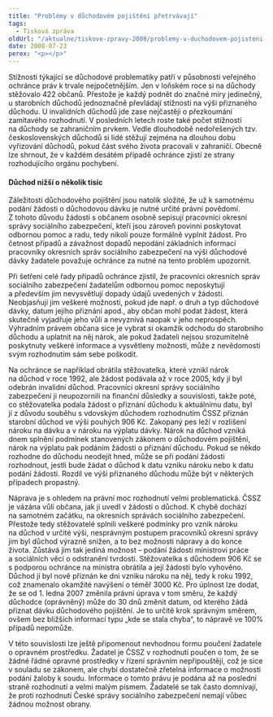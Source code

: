 ```yaml
---
title: "Problémy v důchodovém pojištění přetrvávají"
tags:
  - Tisková zpráva
oldUrl: "/aktualne/tiskove-zpravy-2008/problemy-v-duchodovem-pojisteni-pretrvavaji"
date: 2008-07-23
perex: "<p></p>"
---
```


<!-- imported from the old website -->

<p class="Nadpis1 perex">Stížnosti týkající se důchodové problematiky patří v působnosti veřejného ochránce práv k trvale nejpočetnějším. Jen v loňském roce si na důchody stěžovalo 422 občanů. Přestože je každý podnět do značné míry jedinečný, u starobních důchodů jednoznačně převládají stížnosti na výši přiznaného důchodu. U invalidních důchodů jde zase nejčastěji o přezkoumání zamítavého rozhodnutí. V posledních letech roste také počet stížností na důchody se zahraničním prvkem. Vedle dlouhodobě nedořešených tzv. československých důchodů si lidé stěžují zejména na dlouhou dobu vyřizování důchodů, pokud část svého života pracovali v zahraničí. Obecně lze shrnout, že v každém desátém případě ochránce zjistí ze strany rozhodujícího orgánu pochybení.</p><h4 class="Nadpis3">Důchod nižší o několik tisíc</h4><p class="Normln-web">Záležitosti důchodového pojištění jsou natolik složité, že už k samotnému podání žádosti o důchodovou dávku je nutné určité právní povědomí. Z tohoto důvodu žádosti s občanem osobně sepisují pracovníci okresní správy sociálního zabezpečení, kteří jsou zároveň povinni poskytovat odbornou pomoc a radu, tedy nikoli pouze formálně vyplnit žádost. Pro četnost případů a závažnost dopadů nepodání základních informací pracovníky okresních správ sociálního zabezpečení na výši důchodové dávky žadatele považuje ochránce za nutné na tento problém upozornit.</p><p class="Normln-web">Při šetření celé řady případů ochránce zjistil, že pracovníci okresních správ sociálního zabezpečení žadatelům odbornou pomoc neposkytují a především jim nevysvětlují dopady údajů uvedených v žádosti. Neobjasňují jim veškeré možnosti, pokud jde např. o druh a typ důchodové dávky, datum jejího přiznání apod., aby občan mohl podat žádost, která skutečně vyjadřuje jeho vůli a nevyznívá naopak v jeho neprospěch. Výhradním právem občana sice je vybrat si okamžik odchodu do starobního důchodu a uplatnit na něj nárok, ale pokud žadateli nejsou srozumitelně poskytnuty veškeré informace a vysvětleny možnosti, může z nevědomosti svým rozhodnutím sám sebe poškodit.</p><p class="Normln-web">Na ochránce se například obrátila stěžovatelka, které vznikl nárok na důchod v roce 1992, ale žádost podávala až v roce 2005, kdy jí byl odebrán invalidní důchod. Pracovníci okresní správy sociálního zabezpečení ji neupozornili na finanční důsledky a souvislosti, takže poté, co stěžovatelka podala žádost o přiznání důchodu k aktuálnímu datu, byl jí z důvodu souběhu s vdovským důchodem rozhodnutím ČSSZ přiznán starobní důchod ve výši pouhých 906 Kč. Zakopaný pes leží v rozlišení nároku na dávku a v nároku na výplatu dávky. Nárok na důchod vzniká dnem splnění podmínek stanovených zákonem o důchodovém pojištění, nárok na výplatu pak podáním žádosti o přiznání důchodu. Pokud se někdo rozhodne do důchodu neodejít hned, může se při podání žádosti rozhodnout, jestli bude žádat o důchod k datu vzniku nároku nebo k datu podání žádosti. Rozdíl ve výši přiznaného důchodu může být v některých případech propastný.</p><p class="Normln-web">Náprava je s ohledem na právní moc rozhodnutí velmi problematická. ČSSZ je vázána vůlí občana, jak ji uvedl v žádosti o důchod. K chybě dochází na samotném začátku, na okresních správách sociálního zabezpečení. Přestože tedy stěžovatelé splnili veškeré podmínky pro vznik nároku na důchod v určité výši, nesprávným postupem pracovníků okresní správy jim byl důchod výrazně snížen, a to bez možnosti nápravy a do konce života. Zůstává jim tak jediná možnost – podání žádosti ministrovi práce a sociálních věcí o odstranění tvrdosti. Stěžovatelka s důchodem 906 Kč se s podporou ochránce na ministra obrátila a její žádosti bylo vyhověno. Důchod jí byl nově přiznán ke dni vzniku nároku na něj, tedy k roku 1992, což znamenalo okamžité navýšení o téměř 3000 Kč. Pro úplnost lze dodat, že se od 1. ledna 2007 změnila právní úprava v tom směru, že každý důchodce (oprávněný) může do 30 dnů změnit datum, od kterého žádá přiznat dávku důchodového pojištění. Je to určitě krok správným směrem, ovšem bez bližších informací typu „kde se stala chyba“, to nápravě ve 100% případů nepomůže.</p><p class="Normln">V této souvislosti lze ještě připomenout nevhodnou formu poučení žadatele o opravném prostředku. Žadatel je ČSSZ v rozhodnutí poučen o tom, že se žádné řádné opravné prostředky v řízení správním nepřipouštějí, což je sice v souladu se zákonem, ale chybí dostatečně zřetelná informace o možnosti podání žaloby k soudu. Informace o tomto právu je podána až na poslední straně rozhodnutí a velmi malým písmem. Žadatelé se tak často domnívají, že proti rozhodnutí České správy sociálního zabezpečení nemají vůbec žádnou možnost obrany.</p>

